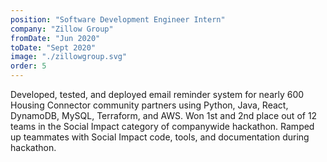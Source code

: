 ```yaml
---
position: "Software Development Engineer Intern"
company: "Zillow Group"
fromDate: "Jun 2020"
toDate: "Sept 2020"
image: "./zillowgroup.svg"
order: 5
---
```

Developed, tested, and deployed email reminder system for nearly 600 Housing Connector community partners using Python, Java, React, DynamoDB, MySQL, Terraform, and AWS. Won 1st and 2nd place out of 12 teams in the Social Impact category of companywide hackathon. Ramped up teammates with Social Impact code, tools, and documentation during hackathon.
